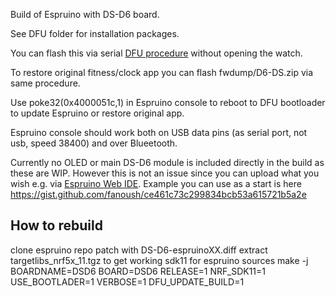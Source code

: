 Build of Espruino with DS-D6 board.

See DFU folder for installation packages.

You can flash this via serial [DFU procedure](https://github.com/fanoush/ds-d6/wiki/DFU-update) without opening the watch.

To restore original fitness/clock app you can flash fwdump/D6-DS.zip via same procedure.

Use poke32(0x4000051c,1) in Espruino console to reboot to DFU bootloader to update Espruino or restore original app.

Espruino console should work both on USB data pins (as serial port, not usb, speed 38400) and over Blueetooth.

Currently no OLED or main DS-D6 module is included directly in the build as these are WIP. However this is not an issue since you can upload what you wish e.g. via [Espruino Web IDE](https://www.espruino.com/Web+IDE). Example you can use as a start is here https://gist.github.com/fanoush/ce461c73c299834bcb53a615721b5a2e

## How to rebuild
clone espruino repo
patch with DS-D6-espruinoXX.diff
extract targetlibs_nrf5x_11.tgz to get working sdk11 for espruino sources
make -j BOARDNAME=DSD6 BOARD=DSD6 RELEASE=1 NRF_SDK11=1 USE_BOOTLADER=1 VERBOSE=1 DFU_UPDATE_BUILD=1


